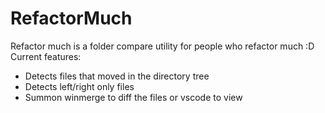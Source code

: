 # RefactorMuch
Refactor much is a folder compare utility for people who refactor much :D
Current features:
* Detects files that moved in the directory tree
* Detects left/right only files
* Summon winmerge to diff the files or vscode to view
